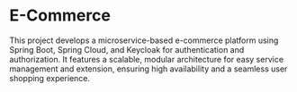 # E-Commerce
This project develops a microservice-based e-commerce platform using Spring Boot, Spring Cloud, and Keycloak for authentication and authorization. It features a scalable, modular architecture for easy service management and extension, ensuring high availability and a seamless user shopping experience.

